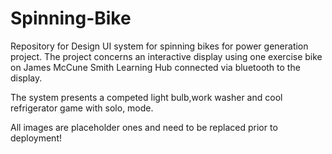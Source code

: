 # Spinning-Bike
Repository for Design UI system for spinning bikes for power generation project. The project concerns an interactive display using one exercise bike on James McCune Smith Learning Hub connected via bluetooth to the display.

The system presents a competed light bulb,work washer and cool refrigerator game with solo, mode. 

All images are placeholder ones and need to be replaced prior to deployment!

